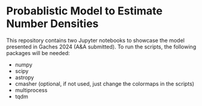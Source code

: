 # Probablistic Model to Estimate Number Densities
This repository contains two Jupyter notebooks to showcase the model presented in Gaches 2024 (A&A submitted). To run the scripts, the following packages will be needed:
- numpy
- scipy
- astropy
- cmasher (optional, if not used, just change the colormaps in the scripts)
- multiprocess
- tqdm


